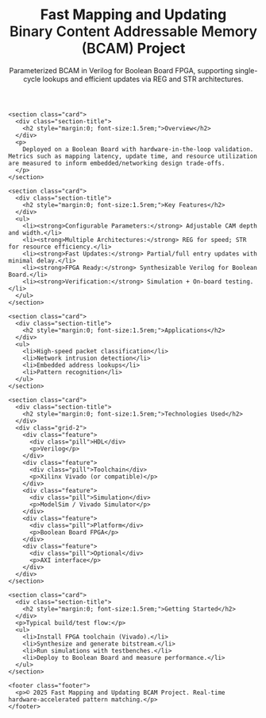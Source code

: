 <!DOCTYPE html>
<html lang="en">
<head>
  <meta charset="UTF-8" />

  <meta name="viewport" content="width=device-width,initial-scale=1" />
  
</head>
<body>
  <div class="container">
    <header class="card">
      <h1>
        Fast Mapping and Updating <br/> <span style="font-weight:600;">Binary Content Addressable Memory (BCAM)</span>
        <span class="badge">Project</span>
      </h1>
      <p>
        Parameterized BCAM in Verilog for Boolean Board FPGA, supporting single-cycle lookups and efficient updates via REG and STR architectures.
      </p>
    </header>

    <section class="card">
      <div class="section-title">
        <h2 style="margin:0; font-size:1.5rem;">Overview</h2>
      </div>
      <p>
        Deployed on a Boolean Board with hardware-in-the-loop validation. Metrics such as mapping latency, update time, and resource utilization are measured to inform embedded/networking design trade-offs.
      </p>
    </section>

    <section class="card">
      <div class="section-title">
        <h2 style="margin:0; font-size:1.5rem;">Key Features</h2>
      </div>
      <ul>
        <li><strong>Configurable Parameters:</strong> Adjustable CAM depth and width.</li>
        <li><strong>Multiple Architectures:</strong> REG for speed; STR for resource efficiency.</li>
        <li><strong>Fast Updates:</strong> Partial/full entry updates with minimal delay.</li>
        <li><strong>FPGA Ready:</strong> Synthesizable Verilog for Boolean Board.</li>
        <li><strong>Verification:</strong> Simulation + On-board testing.</li>
      </ul>
    </section>

    <section class="card">
      <div class="section-title">
        <h2 style="margin:0; font-size:1.5rem;">Applications</h2>
      </div>
      <ul>
        <li>High-speed packet classification</li>
        <li>Network intrusion detection</li>
        <li>Embedded address lookups</li>
        <li>Pattern recognition</li>
      </ul>
    </section>

    <section class="card">
      <div class="section-title">
        <h2 style="margin:0; font-size:1.5rem;">Technologies Used</h2>
      </div>
      <div class="grid-2">
        <div class="feature">
          <div class="pill">HDL</div>
          <p>Verilog</p>
        </div>
        <div class="feature">
          <div class="pill">Toolchain</div>
          <p>Xilinx Vivado (or compatible)</p>
        </div>
        <div class="feature">
          <div class="pill">Simulation</div>
          <p>ModelSim / Vivado Simulator</p>
        </div>
        <div class="feature">
          <div class="pill">Platform</div>
          <p>Boolean Board FPGA</p>
        </div>
        <div class="feature">
          <div class="pill">Optional</div>
          <p>AXI interface</p>
        </div>
      </div>
    </section>

    <section class="card">
      <div class="section-title">
        <h2 style="margin:0; font-size:1.5rem;">Getting Started</h2>
      </div>
      <p>Typical build/test flow:</p>
      <ul>
        <li>Install FPGA toolchain (Vivado).</li>
        <li>Synthesize and generate bitstream.</li>
        <li>Run simulations with testbenches.</li>
        <li>Deploy to Boolean Board and measure performance.</li>
      </ul>
    </section>

    <footer class="footer">
      <p>© 2025 Fast Mapping and Updating BCAM Project. Real-time hardware-accelerated pattern matching.</p>
    </footer>
  </div>
</body>
</html>
